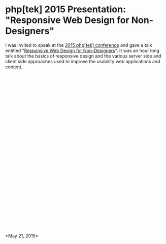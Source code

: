 # php[tek] 2015 Presentation: "Responsive Web Design for Non-Designers"

I was invited to speak at the [2015 php[tek] conference](http://tek15.phparch.com/) and gave a talk entitled "[Responsive Web Design for Non-Designers](https://tek15.phparch.com/speakers/#65740)". It was an hour long talk about the basics of responsive design and the various server side and client side approaches used to improve the usability web applications and content.

<div style="min-height: 500px">
<script async class="speakerdeck-embed" data-id="508b61cdaf0d459f8ed7e54917b98ef8" data-ratio="1.77777777777778" src="//speakerdeck.com/assets/embed.js"></script>
</div>
*May 21, 2015*